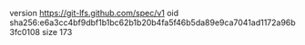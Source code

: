 version https://git-lfs.github.com/spec/v1
oid sha256:e6a3cc4bf9dbf1b1bc62b1b20b4fa5f46b5da89e9ca7041ad1172a96b3fc0108
size 173
